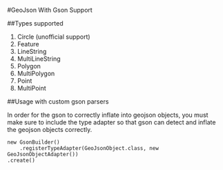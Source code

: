 #GeoJson With Gson Support

##Types supported

1. Circle (unofficial support)
1. Feature
1. LineString
1. MultiLineString
1. Polygon
1. MultiPolygon
1. Point
1. MultiPoint

##Usage with custom gson parsers

In order for the gson to correctly inflate into geojson objects, you must make sure to include the type adapter so that gson can detect and inflate the geojson objects correctly.

```
new GsonBuilder()
	.registerTypeAdapter(GeoJsonObject.class, new GeoJsonObjectAdapter())
.create()
```
